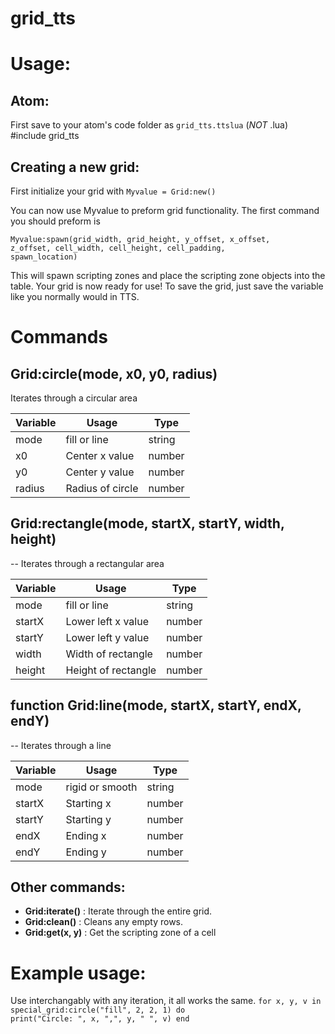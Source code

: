 # grid_tts

# Usage:

## Atom:
First save to your atom's code folder as <code>grid_tts.ttslua</code> (*NOT* .lua)
#include grid_tts

## Creating a new grid:
First initialize your grid with
<code>Myvalue = Grid:new()</code>
  
You can now use Myvalue to preform grid functionality. The first command you should preform is

<code>Myvalue:spawn(grid_width, grid_height, y_offset, x_offset, z_offset, cell_width, cell_height, cell_padding, spawn_location)</code>

This will spawn scripting zones and place the scripting zone objects into the table. Your grid is now ready for use! To save the grid, just save the variable like you normally would in TTS.

# Commands

## Grid:circle(mode, x0, y0, radius)
Iterates through a circular area

| Variable | Usage            | Type   |
|----------|------------------|--------|
| mode     | fill or line     | string |
| x0       | Center x value   | number |
| y0       | Center y value   | number |
| radius   | Radius of circle | number |

## Grid:rectangle(mode, startX, startY, width, height)
-- Iterates through a rectangular area

| Variable | Usage               | Type   |
|----------|---------------------|--------|
| mode     | fill or line        | string |
| startX   | Lower left x value  | number |
| startY   | Lower left y value  | number |
| width    | Width of rectangle  | number |
| height   | Height of rectangle | number |

## function Grid:line(mode, startX, startY, endX, endY)
-- Iterates through a line

| Variable | Usage           | Type   |
|----------|-----------------|--------|
| mode     | rigid or smooth | string |
| startX   | Starting x      | number |
| startY   | Starting y      | number |
| endX     | Ending x        | number |
| endY     | Ending y        | number |

## Other commands:
* **Grid:iterate()** : Iterate through the entire grid.
* **Grid:clean()** : Cleans any empty rows.
* **Grid:get(x, y)** : Get the scripting zone of a cell

# Example usage:
Use interchangably with any iteration, it all works the same.
<code>for x, y, v in special_grid:circle("fill", 2, 2, 1) do print("Circle: ", x, ",", y, " ", v) end</code>
